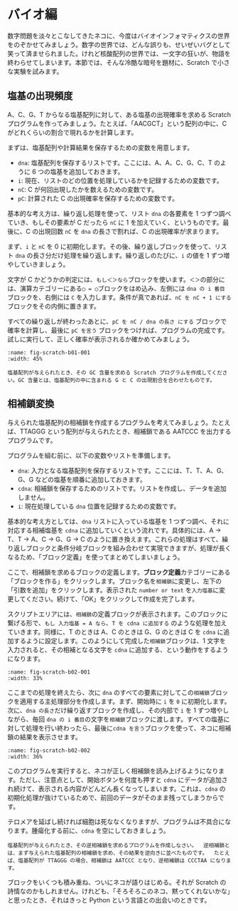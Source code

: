 # バイオ編

数字問題を淡々とこなしてきたネコに、今度はバイオインフォマティクスの世界をのぞかせてみましょう。数字の世界では、どんな誤りも、せいぜいバグとして笑って済ませられました。けれど核酸配列の世界では、一文字の狂いが、物語を終わらせてしまいます。本節では、そんな冷酷な暗号を題材に、Scratch で小さな実験を試みます。

## 塩基の出現頻度

A、C、G、T からなる塩基配列に対して、ある塩基の出現確率を求める Scratch プログラムを作ってみましょう。たとえば、「AACGCT」という配列の中に、C がどれくらいの割合で現れるかを計算します。

まずは、塩基配列や計算結果を保存するための変数を用意します。

* `dna`: 塩基配列を保存するリストです。ここには、A、A、C、G、C、T のように 6 つの塩基を追加しておきます。
* `i`: 現在、リストのどの位置を処理しているかを記録するための変数です。
* `nC`: C が何回出現したかを数えるための変数です。
* `pC`: 計算された C の出現確率を保存するための変数です。

基本的な考え方は、繰り返し処理を使って、リスト `dna` の各要素を 1 つずつ調べていき、もしその要素が C だったら `nC` に 1 を加えていく、というものです。最後に、C の出現回数 `nC` を `dna` の長さで割れば、C の出現確率が求まります。

まず、`i` と `nC` を 0 に初期化します。その後、繰り返しブロックを使って、リスト `dna` の長さ分だけ処理を繰り返します。繰り返しのたびに、`i` の値を 1 ずつ増やしていきましょう。

文字が C かどうかの判定には、`もし＜＞なら`ブロックを使います。`＜＞`の部分には、演算カテゴリーにある`◯ = ◯`ブロックをはめ込み、左側には `dna の i 番目` ブロックを、右側には `C` を入力します。条件が真であれば、`nC を nC + 1 にする` ブロックをその内側に置きます。

すべての繰り返しが終わったあとに、`pC を nC / dna の長さ にする` ブロックで確率を計算し、最後に `pC を言う` ブロックをつければ、プログラムの完成です。試しに実行して、正しく確率が表示されるか確かめてみましょう。


```{figure} ../_static/scratch-b01-001.png
:name: fig-scratch-b01-001
:width: 45%
```


```{admonition} 練習問題 SB3-B1
塩基配列が与えられたとき、その GC 含量を求める Scratch プログラムを作成してください。GC 含量とは、塩基配列の中に含まれる G と C の出現割合を合わせたものです。
```


## 相補鎖変換

与えられた塩基配列の相補鎖を作成するプログラムを考えてみましょう。たとえば、TTAGGG という配列が与えられたとき、相補鎖である AATCCC を出力するプログラムです。

プログラムを組む前に、以下の変数やリストを準備します。

- `dna`: 入力となる塩基配列を保存するリストです。ここには、T、T、A、G、G、G などの塩基を順番に追加しておきます。
- `cdna`: 相補鎖を保存するためのリストです。リストを作成し、データを追加しません。
- `i`: 現在処理している `dna` 位置を記録するための変数です。

基本的な考え方としては、`dna` リストに入っている塩基を 1 つずつ調べ、それに対応する相補塩基を `cdna` に追加していくという流れです。具体的には、A → T、T → A、C → G、G → C のように置き換えます。これらの処理はすべて、繰り返しブロックと条件分岐ブロックを組み合わせて実現できますが、処理が長くなるため、「ブロック定義」を使ってまとめてしまいましょう。

ここで、相補鎖を求めるブロックの定義します。**ブロック定義**カテゴリーにある「ブロックを作る」をクリックします。ブロック名を`相補鎖`に変更し、左下の「引数を追加」をクリックします。表示された `number or text` を`入力塩基`に変更してください。続けて、「OK」をクリックして作成を完了します。

スクリプトエリアには、`相補鎖`の定義ブロックが表示されます。このブロックに繋げる形で、`もし 入力塩基 = A なら`、`T を cdna に追加する` のような処理を加えていきます。同様に、T のときは A、C のときは G、G のときは C を `cdna` に追加するように設定します。このようにして完成した`相補鎖`ブロックは、1 文字を入力されると、その相補となる文字を `cdna` に追加する、という動作をするようになります。


```{figure} ../_static/scratch-b02-001.png
:name: fig-scratch-b02-001
:width: 33%
```

ここまでの処理を終えたら、次に `dna` のすべての要素に対してこの`相補鎖`ブロックを適用する主処理部分を作成します。まず、開始時に `i` を `0` に初期化します。次に、`dna の長さ`だけ繰り返すブロックを作成し、その内部で `i` を 1 ずつ増やしながら、毎回 `dna の i 番目`の文字を`相補鎖`ブロックに渡します。すべての塩基に対して処理を行い終わったら、最後に`cdna を言う`ブロックを使って、ネコに相補鎖の結果を表示させます。


```{figure} ../_static/scratch-b02-002.png
:name: fig-scratch-b02-002
:width: 36%
```

このプログラムを実行すると、ネコが正しく相補鎖を読み上げるようになります。ただし、注意点として、開始ボタンを何度も押すと `cdna` にデータが追加され続けて、表示される内容がどんどん長くなってしまいます。これは、`cdna` の初期化処理が抜けているためで、前回のデータがそのまま残ってしまうからです。

テロメアを延ばし続ければ細胞は死ななくなりますが、プログラムは不具合になります。腫瘍化する前に、`cdna` を空にしておきましょう。


```{admonition} 練習問題 SB3-B2
塩基配列が与えられたとき、その逆相補鎖を求めるプログラムを作成しなさい。  逆相補鎖とは、まず与えられた塩基配列の相補鎖を求め、その結果を逆向きに並べたものです。  たとえば、塩基配列が TTAGGG の場合、相補鎖は AATCCC となり、逆相補鎖は CCCTAA になります。  
```

ブロックをいくつも積み重ね、ついにネコが語りはじめる。それが Scratch の詩情なのかもしれません。けれども、「そろそろこのネコ、黙ってくれないかな」と思ったとき、それはきっと Python という言語との出会いのときです。

